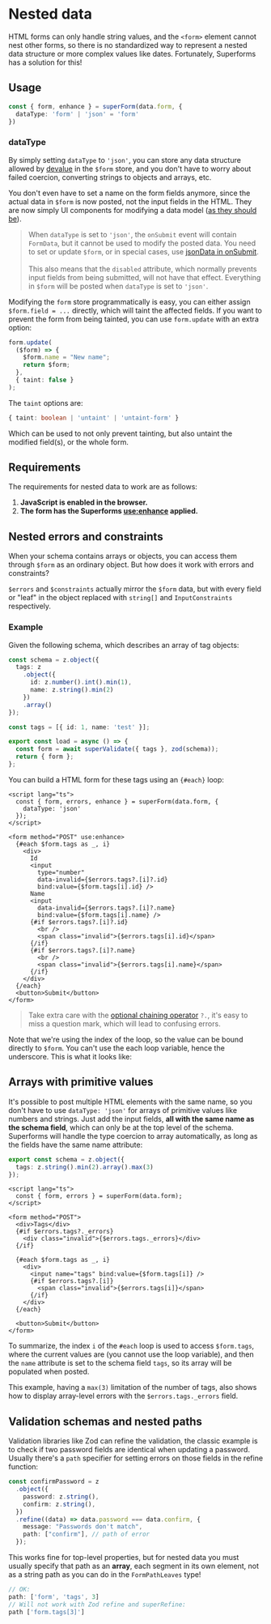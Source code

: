 <script lang="ts">
  import Head from '$lib/Head.svelte'
  import Form from './Form.svelte'
  import Next from '$lib/Next.svelte'
  import SuperDebug from 'sveltekit-superforms/client/SuperDebug.svelte'
  import { concepts } from '$lib/navigation/sections'

  export let data;
</script>

# Nested data

<Head title="Nested data" />

HTML forms can only handle string values, and the `<form>` element cannot nest other forms, so there is no standardized way to represent a nested data structure or more complex values like dates. Fortunately, Superforms has a solution for this!

## Usage

```ts
const { form, enhance } = superForm(data.form, {
  dataType: 'form' | 'json' = 'form'
})
```

### dataType

By simply setting `dataType` to `'json'`, you can store any data structure allowed by [devalue](https://github.com/Rich-Harris/devalue) in the `$form` store, and you don't have to worry about failed coercion, converting strings to objects and arrays, etc.

You don't even have to set a name on the form fields anymore, since the actual data in `$form` is now posted, not the input fields in the HTML. They are now simply UI components for modifying a data model ([as they should be](https://blog.encodeart.dev/rediscovering-mvc)).

> When `dataType` is set to `'json'`, the `onSubmit` event will contain `FormData`, but it cannot be used to modify the posted data. You need to set or update `$form`, or in special cases, use [jsonData in onSubmit](/concepts/events#jsondata).<br><br>This also means that the `disabled` attribute, which normally prevents input fields from being submitted, will not have that effect. Everything in `$form` will be posted when `dataType` is set to `'json'`.

Modifying the `form` store programmatically is easy, you can either assign `$form.field = ...` directly, which will taint the affected fields. If you want to prevent the form from being tainted, you can use `form.update` with an extra option:

```ts
form.update(
  ($form) => {
    $form.name = "New name";
    return $form;
  },
  { taint: false }
);
```

The `taint` options are:

```ts
{ taint: boolean | 'untaint' | 'untaint-form' }
```

Which can be used to not only prevent tainting, but also untaint the modified field(s), or the whole form.

## Requirements

The requirements for nested data to work are as follows:

1. **JavaScript is enabled in the browser.**
2. **The form has the Superforms [use:enhance](/concepts/enhance) applied.**

## Nested errors and constraints

When your schema contains arrays or objects, you can access them through `$form` as an ordinary object. But how does it work with errors and constraints?

`$errors` and `$constraints` actually mirror the `$form` data, but with every field or "leaf" in the object replaced with `string[]` and `InputConstraints` respectively.

### Example

Given the following schema, which describes an array of tag objects:

```ts
const schema = z.object({
  tags: z
    .object({
      id: z.number().int().min(1),
      name: z.string().min(2)
    })
    .array()
});

const tags = [{ id: 1, name: 'test' }];

export const load = async () => {
  const form = await superValidate({ tags }, zod(schema));
  return { form };
};
```

You can build a HTML form for these tags using an `{#each}` loop:

```svelte
<script lang="ts">
  const { form, errors, enhance } = superForm(data.form, {
    dataType: 'json'
  });
</script>

<form method="POST" use:enhance>
  {#each $form.tags as _, i}
    <div>
      Id
      <input
        type="number"
        data-invalid={$errors.tags?.[i]?.id}
        bind:value={$form.tags[i].id} />
      Name
      <input
        data-invalid={$errors.tags?.[i]?.name}
        bind:value={$form.tags[i].name} />
      {#if $errors.tags?.[i]?.id}
        <br />
        <span class="invalid">{$errors.tags[i].id}</span>
      {/if}
      {#if $errors.tags?.[i]?.name}
        <br />
        <span class="invalid">{$errors.tags[i].name}</span>
      {/if}
    </div>
  {/each}
  <button>Submit</button>
</form>
```

> Take extra care with the [optional chaining operator](https://developer.mozilla.org/en-US/docs/Web/JavaScript/Reference/Operators/Optional_chaining) `?.`, it's easy to miss a question mark, which will lead to confusing errors.

Note that we're using the index of the loop, so the value can be bound directly to `$form`. You can't use the each loop variable, hence the underscore. This is what it looks like:

<Form {data} />

## Arrays with primitive values

It's possible to post multiple HTML elements with the same name, so you don't have to use `dataType: 'json'` for arrays of primitive values like numbers and strings. Just add the input fields, **all with the same name as the schema field**, which can only be at the top level of the schema. Superforms will handle the type coercion to array automatically, as long as the fields have the same name attribute:

```ts
export const schema = z.object({
  tags: z.string().min(2).array().max(3)
});
```

```svelte
<script lang="ts">
  const { form, errors } = superForm(data.form);
</script>

<form method="POST">
  <div>Tags</div>
  {#if $errors.tags?._errors}
    <div class="invalid">{$errors.tags._errors}</div>
  {/if}

  {#each $form.tags as _, i}
    <div>
      <input name="tags" bind:value={$form.tags[i]} />
      {#if $errors.tags?.[i]}
        <span class="invalid">{$errors.tags[i]}</span>
      {/if}
    </div>
  {/each}

  <button>Submit</button>
</form>
```

To summarize, the index `i` of the `#each` loop is used to access `$form.tags`, where the current values are (you cannot use the loop variable), and then the `name` attribute is set to the schema field `tags`, so its array will be populated when posted.

This example, having a `max(3)` limitation of the number of tags, also shows how to display array-level errors with the `$errors.tags._errors` field.

## Validation schemas and nested paths

Validation libraries like Zod can refine the validation, the classic example is to check if two password fields are identical when updating a password. Usually there's a `path` specifier for setting errors on those fields in the refine function:

```ts
const confirmPassword = z
  .object({
    password: z.string(),
    confirm: z.string(),
  })
  .refine((data) => data.password === data.confirm, {
    message: "Passwords don't match",
    path: ["confirm"], // path of error
  });
  ```

  This works fine for top-level properties, but for nested data you must usually specify that path as an **array**, each segment in its own element, not as a string path as you can do in the `FormPathLeaves` type!

  ```ts
  // OK:
  path: ['form', 'tags', 3]
  // Will not work with Zod refine and superRefine:
  path ['form.tags[3]']
  ```

<Next section={concepts} />
